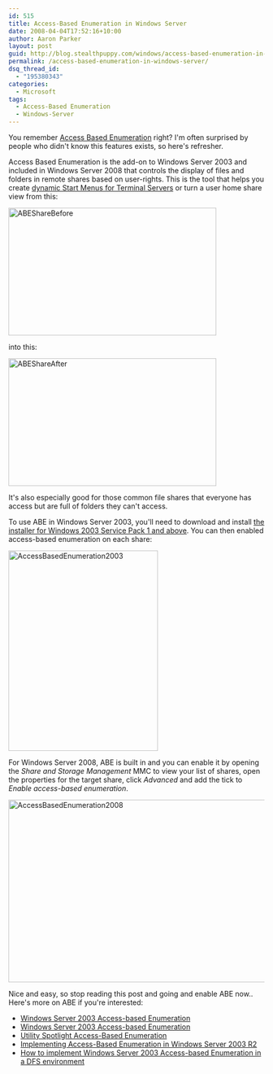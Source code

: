 ```yaml
---
id: 515
title: Access-Based Enumeration in Windows Server
date: 2008-04-04T17:52:16+10:00
author: Aaron Parker
layout: post
guid: http://blog.stealthpuppy.com/windows/access-based-enumeration-in-windows-server
permalink: /access-based-enumeration-in-windows-server/
dsq_thread_id:
  - "195380343"
categories:
  - Microsoft
tags:
  - Access-Based Enumeration
  - Windows-Server
---
```

You remember [Access Based Enumeration](http://www.microsoft.com/windowsserver2003/techinfo/overview/abe.mspx) right? I'm often surprised by people who didn't know this features exists, so here's refresher.

Access Based Enumeration is the add-on to Windows Server 2003 and included in Windows Server 2008 that controls the display of files and folders in remote shares based on user-rights. This is the tool that helps you create [dynamic Start Menus for Terminal Servers]({{site.baseurl}}/terminal-server/building-dynamic-start-menus-with-access-based-enumeration) or turn a user home share view from this:

<img src="{{site.baseurl}}.com/media/2008/04/abesharebefore.png" border="0" alt="ABEShareBefore" width="409" height="251" /> 

into this:

<img src="{{site.baseurl}}.com/media/2008/04/abeshareafter.png" border="0" alt="ABEShareAfter" width="409" height="251" /> 

It's also especially good for those common file shares that everyone has access but are full of folders they can't access.

To use ABE in Windows Server 2003, you'll need to download and install [the installer for Windows 2003 Service Pack 1 and above](http://www.microsoft.com/downloads/details.aspx?FamilyID=04a563d9-78d9-4342-a485-b030ac442084&DisplayLang=en). You can then enabled access-based enumeration on each share:

<img src="{{site.baseurl}}.com/media/2008/04/accessbasedenumeration2003.png" border="0" alt="AccessBasedEnumeration2003" width="294" height="394" /> 

For Windows Server 2008, ABE is built in and you can enable it by opening the _Share and Storage Management_ MMC to view your list of shares, open the properties for the target share, click _Advanced_ and add the tick to _Enable access-based enumeration_.

<img src="{{site.baseurl}}.com/media/2008/04/accessbasedenumeration2008.png" border="0" alt="AccessBasedEnumeration2008" width="573" height="359" /> 

Nice and easy, so stop reading this post and going and enable ABE now.. Here's more on ABE if you're interested:

  * [Windows Server 2003 Access-based Enumeration](http://www.microsoft.com/downloads/details.aspx?FamilyID=04a563d9-78d9-4342-a485-b030ac442084&DisplayLang=en)
  * [Windows Server 2003 Access-based Enumeration](http://www.microsoft.com/windowsserver2003/techinfo/overview/abe.mspx)
  * [Utility Spotlight Access-Based Enumeration](http://technet.microsoft.com/en-us/magazine/cc160928.aspx)
  * [Implementing Access-Based Enumeration in Windows Server 2003 R2](http://www.windowsnetworking.com/articles_tutorials/Implementing-Access-Based-Enumeration-Windows-Server-2003.html)
  * [How to implement Windows Server 2003 Access-based Enumeration in a DFS environment](http://support.microsoft.com/kb/907458)